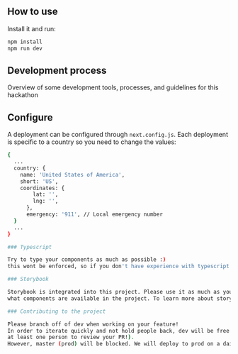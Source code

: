## How to use

Install it and run:

```sh
npm install
npm run dev
```

## Development process

Overview of some development tools, processes, and guidelines for this hackathon

## Configure
A deployment can be configured through `next.config.js`. Each deployment is specific to a country so you need to change the values:
```sh
{
  ...
  country: {
    name: 'United States of America',
    short: 'US',
    coordinates: {
        lat: '',
        lng: '',
      },
      emergency: '911', // Local emergency number
  }
  ...
}

### Typescript

Try to type your components as much as possible :) 
this wont be enforced, so if you don't have experience with typescript don't worry too much about it.

### Storybook

Storybook is integrated into this project. Please use it as much as you can in order to keep track of
what components are available in the project. To learn more about storybook you can check out storybook.js.

### Contributing to the project

Please branch off of dev when working on your feature! 
In order to iterate quickly and not hold people back, dev will be free of restrictions (though I highly recommend getting
at least one person to review your PR!). 
However, master (prod) will be blocked. We will deploy to prod on a daily basis.  


